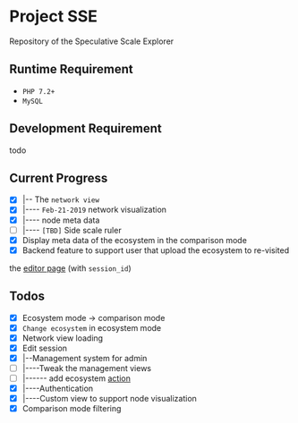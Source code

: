 # Project SSE

Repository of the Speculative Scale Explorer

## Runtime Requirement

 - `PHP 7.2+`
 - `MySQL`
 
 ## Development Requirement
 
 todo
 
 ## Current Progress 
 
  - [x] |-- The `network view`
  - [x] |---- `Feb-21-2019` network visualization
  - [x] |---- node meta data
  - [ ] |---- `[TBD]` Side scale ruler
  - [x] Display meta data of the ecosystem in the comparison mode
  - [x] Backend feature to support user that upload the ecosystem to re-visited 
  
  the [editor page](/dist/upload.html) (with `session_id`)
  
  ## Todos
  
  - [x] Ecosystem mode -> comparison mode
  - [x] `Change ecosystem` in ecosystem mode
  - [x] Network view loading
  - [x] Edit session 
  - [x] |--Management system for admin
  - [ ] |----Tweak the management views
  - [ ] |------ add ecosystem [action](https://www.grocerycrud.com/documentation/options_functions/add_action)
  - [x] |----Authentication
  - [x] |----Custom view to support node visualization
  - [x] Comparison mode filtering
